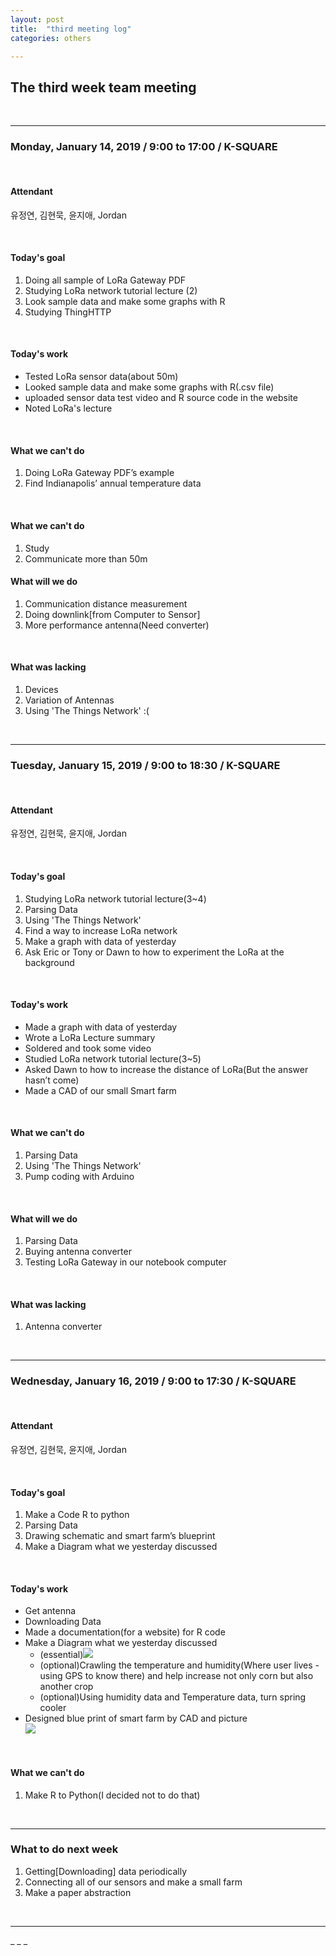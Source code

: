 ```yaml
---
layout: post
title:  "third meeting log"
categories: others

---
```


<h2>The third week team meeting</h2>
<br>
<hr />
<h3>Monday, January 14, 2019 / 9:00 to 17:00 / K-SQUARE </h3>
<br>
<h4>Attendant</h4>
<p>유정연, 김현묵, 윤지애, Jordan</p>
<br>
<h4>Today's goal</h4>
<ol>
<li>Doing all sample of LoRa Gateway PDF</li>
<li>Studying LoRa network tutorial lecture  (2)</li>
<li>Look sample data and make some graphs with R</li>
<li>Studying ThingHTTP</li>
</ol>
<br>
<h4>Today's work</h4>
<ul>
<li>Tested LoRa sensor data(about 50m)</li>
<li>Looked sample data and make some graphs with R(.csv file)</li>
<li>uploaded sensor data test video and R source code in the website</li>
<li>Noted LoRa's lecture</li>
</ul>
<br>
<h4>What we can't do</h4>
<ol>
<li>Doing LoRa Gateway PDF’s example</li>
<li>Find Indianapolis’ annual temperature data</li>
</ol>
<br>
<h4>What we can't do</h4>
<ol>
<li>Study</li>
<li>Communicate more than 50m</li>
</ol>
<h4>What will we do</h4>
<ol>
<li>Communication distance measurement</li>
<li>Doing downlink[from Computer to Sensor]</li>
<li>More performance antenna(Need converter)</li>
</ol>
<br>
<h4>What was lacking</h4>
<ol>
<li>Devices</li>
<li>Variation of Antennas</li>
<li>Using 'The Things Network' :(</li>
</ol>
<br>
<hr />
<h3>Tuesday, January 15, 2019 / 9:00 to 18:30 / K-SQUARE </h3>
<br>
<h4>Attendant</h4>
<p>유정연, 김현묵, 윤지애, Jordan</p>
<br>
<h4>Today's goal</h4>
<ol>
<li>Studying LoRa network tutorial lecture(3~4)</li>
<li>Parsing Data</li>
<li>Using 'The Things Network'</li>
<li>Find a way to increase LoRa network</li>
<li>Make a graph with data of yesterday</li>
<li>Ask Eric or Tony or Dawn  to how to experiment the LoRa at the background</li>
</ol>
<br>
<h4>Today's work</h4>
<ul>
<li>Made a graph with data of yesterday</li>
<li>Wrote a LoRa Lecture summary</li>
<li>Soldered and took some video</li>
<li>Studied LoRa network tutorial lecture(3~5)</li>
<li>Asked Dawn to how to increase the distance of LoRa(But the answer hasn’t come)</li>
<li>Made a CAD of our small Smart farm</li>
</ul>
<br>
<h4>What we can't do</h4>
<ol>
<li>Parsing Data</li>
<li>Using 'The Things Network'</li>
<li>Pump coding with Arduino</li>
</ol>
<br>
<h4>What will we do</h4>
<ol>
<li>Parsing Data</li>
<li>Buying antenna converter</li>
<li>Testing LoRa Gateway in our notebook computer</li>
</ol>
<br>
<h4>What was lacking</h4>
<ol>
<li>Antenna converter</li>
</ol>
<br>
<hr />
<h3>Wednesday, January 16, 2019 / 9:00 to 17:30 / K-SQUARE </h3>
<br>
<h4>Attendant</h4>
<p>유정연, 김현묵, 윤지애, Jordan</p>
<br>
<h4>Today's goal</h4>
<ol>
<li>Make a Code R to python</li>
<li>Parsing Data</li>
<li>Drawing schematic and smart farm’s blueprint</li>
<li>Make a Diagram what we yesterday discussed</li>
</ol>
<br>
<h4>Today's work</h4>
<ul>
<li>Get antenna</li>
<li>Downloading Data</li>
<li>Made a documentation(for a website) for R code</li>
<li>Make a Diagram what we yesterday discussed
<ul>
<li>(essential)<img src="/static/img/diagram_data.png"></li>
<li>(optional)Crawling the temperature and humidity(Where user lives -using GPS to know there) and help increase not only corn but also another crop</li>
<li>(optional)Using humidity data and Temperature data, turn spring cooler</li>
</ul>
</li>
<li>Designed blue print of smart farm by CAD and picture<br>
<img src="/static/img/smart_farm_CAD.jpg"></li>
</ul>
<br>
<h4>What we can't do</h4>
<ol>
<li>Make R to Python(I decided not to do that)</li>
</ol>
<br>
<hr />
<h3>What to do next week</h3>
<ol>
<li>Getting[Downloading] data periodically</li>
<li>Connecting all of our sensors and make a small farm</li>
<li>Make a paper abstraction</li>
</ol>
<br>
<hr />
_ _ _

